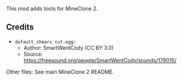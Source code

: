 This mod adds tools for MineClone 2.

## Credits

* `default_shears_cut.ogg:`
    * Author: SmartWentCody (CC BY 3.0)
    * Source: <https://freesound.org/people/SmartWentCody/sounds/179015/>

Other files:
See main MineClone 2 README.
